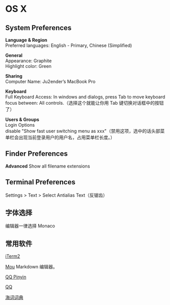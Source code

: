 OS X
====

System Preferences
------------------

**Language & Region**    
Preferred languages: English - Primary, Chinese (Simplified)

**General**    
Appearance: Graphite    
Highlight color: Green    

**Sharing**    
Computer Name: Ju2ender’s MacBook Pro    

**Keyboard**    
Full Keyboard Access: In windows and dialogs, press Tab to move keyboard focus
between: All controls.（选择这个就能让你用 Tab 键切换对话框中的按钮了）    

**Users & Groups**    
Login Options    
disable "Show fast user switching menu as xxx"（禁用这项，选中的话头部菜单栏会出现当前登录用户的用户名，占用菜单栏长度。）    

Finder Preferences
------------------

**Advanced**
Show all filename extensions

Terminal Preferences
--------------------

Settings > Text > Select Antialias Text（反锯齿）

字体选择
-------

编辑器一律选择 Monaco

常用软件
-------

[iTerm2](http://www.iterm2.com/#/section/downloads)

[Mou](http://mouapp.com)
Markdown 编辑器。

[QQ Pinyin](http://qq.pinyin.cn/)

[QQ](http://im.qq.com/macqq/index.shtml)

[海词词典](http://cidian.dict.cn/mac.html)
